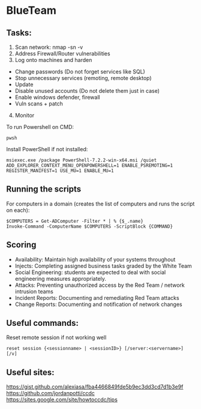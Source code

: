 # BlueTeam

## Tasks:
1. Scan network: nmap -sn -v <IP RANGE>
2. Address Firewall/Router vulnerabilities 
3. Log onto machines and harden
* Change passwords (Do not forget services like SQL)
* Stop unnecessary services (remoting, remote desktop)
* Update
* Disable unused accounts (Do not delete them just in case)
* Enable windows defender, firewall
* Vuln scans + patch
4. Monitor


To run Powershell on CMD: 
```
pwsh
```
Install PowerShell if not installed:
```
msiexec.exe /package PowerShell-7.2.2-win-x64.msi /quiet ADD_EXPLORER_CONTEXT_MENU_OPENPOWERSHELL=1 ENABLE_PSREMOTING=1 REGISTER_MANIFEST=1 USE_MU=1 ENABLE_MU=1
```

## Running the scripts
For computers in a domain (creates the list of computers and runs the script on each):
```
$COMPUTERS = Get-ADComputer -Filter * | % {$_.name} 
Invoke-Command -ComputerName $COMPUTERS -ScriptBlock {COMMAND}
```

## Scoring 
* Availability: Maintain high availability of your systems throughout
* Injects: Completing assigned business tasks graded by the White Team
* Social Engineering: students are expected to deal with social engineering measures appropriately.
* Attacks: Preventing unauthorized access by the Red Team / network intrusion teams
* Incident Reports: Documenting and remediating Red Team attacks
* Change Reports: Documenting and notification of network changes
  
## Useful commands:
Reset remote session if not working well
```
reset session {<sessionname> | <sessionID>} [/server:<servername>] [/v]
```
  
  
  
## Useful sites:
https://gist.github.com/alexiasa/fba4466849fde5b9ec3dd3cd7d1b3e9f
https://github.com/jordanpotti/ccdc
https://sites.google.com/site/howtoccdc/tips
